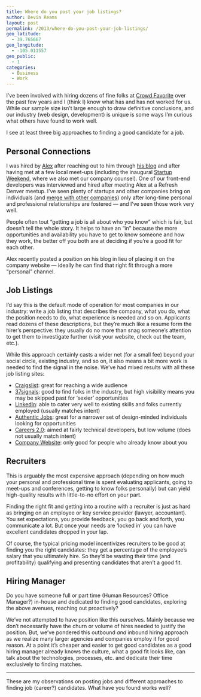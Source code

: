 ```yaml
---
title: Where do you post your job listings?
author: Devin Reams
layout: post
permalink: /2013/where-do-you-post-your-job-listings/
geo_latitude:
  - 39.765667
geo_longitude:
  - -105.011557
geo_public:
  - 1
categories:
  - Business
  - Work
---
```

I&#8217;ve been involved with hiring dozens of fine folks at [Crowd Favorite][1] over the past few years and I (think I) know what has and has not worked for us. While our sample size isn&#8217;t large enough to draw definitive conclusions, and our industry (web design, development) is unique is some ways I&#8217;m curious what others have found to work well.

I see at least three big approaches to finding a good candidate for a job.

## Personal Connections

I was hired by [Alex][2] after reaching out to him through [his blog][3] and after having met at a few local meet-ups (including the inaugural [Startup Weekend][4], where we also met our company counsel). One of our front-end developers was interviewed and hired after meeting Alex at a Refresh Denver meetup. I&#8217;ve seen plenty of startups and other companies bring on individuals (and [merge with other companies][5]) only after long-time personal and professional relationships are fostered — and I&#8217;ve seen those work very well.

People often tout &#8220;getting a job is all about who you know&#8221; which is fair, but doesn&#8217;t tell the whole story. It helps to have an &#8220;in&#8221; because the more opportunities and availability you have to get to know someone and how they work, the better off you both are at deciding if you&#8217;re a good fit for each other.

Alex recently posted a position on his blog in lieu of placing it on the company website — ideally he can find that right fit through a more &#8220;personal&#8221; channel.

## Job Listings

I&#8217;d say this is the default mode of operation for most companies in our industry: write a job listing that describes the company, what you do, what the position needs to do, what experience is needed and so on. Applicants read dozens of these descriptions, but they&#8217;re much like a resume form the hirer&#8217;s perspective: they usually do no more than snag someone&#8217;s attention to get them to investigate further (visit your website, check out the team, etc.).

While this approach certainly casts a wider net (for a small fee) beyond your social circle, existing industry, and so on, it also means a bit more work is needed to find the signal in the noise. We&#8217;ve had mixed results with all these job listing sites:

*   [Craigslist][6]: great for reaching a wide audience
*   [37signals][7]: good to find folks in the industry, but high visibility means you may be skipped past for &#8216;sexier&#8217; opportunities
*   [LinkedIn][8]: able to cater very well to existing skills and folks currently employed (usually matches intent)
*   [Authentic Jobs][9]: great for a narrower set of design-minded individuals looking for opportunities
*   [Careers 2.0][10]: aimed at fairly technical developers, but low volume (does not usually match intent)
*   [Company Website][11]: only good for people who already know about you

## Recruiters

This is arguably the most expensive approach (depending on how much your personal and professional time is spent evaluating applicants, going to meet-ups and conferences, getting to know folks personally) but can yield high-quality results with little-to-no effort on your part.

Finding the right fit and getting into a routine with a recruiter is just as hard as bringing on an employee or key service provider (lawyer, accountant). You set expectations, you provide feedback, you go back and forth, you communicate a lot. But once your needs are &#8216;locked in&#8217; you can have excellent candidates dropped in your lap.

Of course, the typical pricing model incentivizes recruiters to be good at finding you the right candidates: they get a percentage of the employee&#8217;s salary that you ultimately hire. So they&#8217;d be wasting their time (and profitability) qualifying and presenting candidates that aren&#8217;t a good fit.

## Hiring Manager

Do you have someone full or part time (Human Resources? Office Manager?) in-house and dedicated to finding good candidates, exploring the above avenues, reaching out proactively?

We&#8217;ve not attempted to have position like this ourselves. Mainly because we don&#8217;t necessarily have the churn or volume of hires needed to justify the position. But, we&#8217;ve pondered this outbound *and* inbound hiring approach as we realize many larger agencies and companies employ it for good reason. At a point it&#8217;s cheaper and easier to get good candidates as a good hiring manager already knows the culture, what a good fit looks like, can talk about the technologies, processes, etc. and dedicate their time exclusively to finding matches.

* * *

These are my observations on posting jobs and different approaches to finding job (career?) candidates. What have you found works well?

 [1]: http://crowdfavorite.com/
 [2]: http://alexking.org/
 [3]: http://alexking.org/blog/2008/01/18/office-space#comment-62863
 [4]: http://startupweekend.org
 [5]: http://www.doubleencore.com/double-encore-accelerates-growth-announces-merger-with-xcellent-creations-inc-to-create-mobile-powerhouse/
 [6]: http://craigslist.org/
 [7]: http://jobs.37signals.com
 [8]: http://www.linkedin.com/job/
 [9]: http://www.authenticjobs.com
 [10]: http://careers.stackoverflow.com
 [11]: http://crowdfavorite.com/jobs/